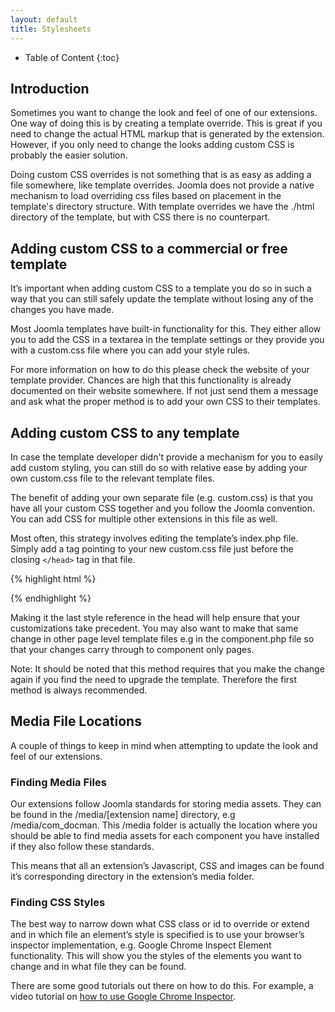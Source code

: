 ```yaml
---
layout: default
title: Stylesheets
---
```


* Table of Content
{:toc}

## Introduction

Sometimes you want to change the look and feel of one of our extensions. One way of doing this is by creating a template override. This is great if you need to change the actual HTML markup that is generated by the extension. However, if you only need to change the looks adding custom CSS is probably the easier solution.

Doing custom CSS overrides is not something that is as easy as adding a file somewhere, like template overrides. Joomla does not provide a native mechanism to load overriding css files based on placement in the template's directory structure. With template overrides we have the ./html directory of the template, but with CSS there is no counterpart.

## Adding custom CSS to a commercial or free template

It’s important when adding custom CSS to a template you do so in such a way that you can still safely update the template without losing any of the changes you have made.

Most Joomla templates have built-in functionality for this. They either allow you to add the CSS in a textarea in the template settings or they provide you with a custom.css file where you can add your style rules.

For more information on how to do this please check the website of your template provider. Chances are high that this functionality is already documented on their website somewhere. If not just send them a message and ask what the proper method is to add your own CSS to their templates.

## Adding custom CSS to any template

In case the template developer didn't provide a mechanism for you to easily add custom styling,  you can still do so with relative ease by adding your own custom.css file to the relevant template files.

The benefit of adding your own separate file (e.g. custom.css) is that you have all your custom CSS together and you follow the Joomla convention. You can add CSS for multiple other extensions in this file as well.

Most often, this strategy involves editing the template’s index.php file. Simply add a <link> tag pointing to your new custom.css file just before the closing `</head>` tag in that file.

{% highlight html %}
<link rel=”stylesheet” href=”/templates/your_template/css/custom.css” />
</head>
{% endhighlight %}

Making it the last style reference in the head will help ensure that your customizations take precedent. You may also want to make that same change in other page level template files e.g in the component.php file so that your changes carry through to component only pages.

Note: It should be noted that this method requires that you make the change again if you find the need to upgrade the template. Therefore the first method is always recommended.

## Media File Locations

A couple of things to keep in mind when attempting to update the look and feel of our extensions.

### Finding Media Files

Our extensions follow Joomla standards for storing media assets. They can be found in the /media/[extension name] directory, e.g /media/com_docman. This /media folder is actually the location where you should be able to find media assets for each component you have installed if they also follow these standards.

This means that all an extension’s Javascript, CSS and images can be found it’s corresponding directory in the extension’s media folder.

### Finding CSS Styles

The best way to narrow down what CSS class or id to override or extend and in which file an element’s style is specified is to use your browser’s inspector implementation, e.g. Google Chrome Inspect Element functionality. This will show you the styles of the elements you want to change and in what file they can be found.

There are some good tutorials out there on how to do this. For example, a video tutorial on [how to use Google Chrome Inspector](http://www.youtube.com/watch?v=cnWL2d9bGPk).
